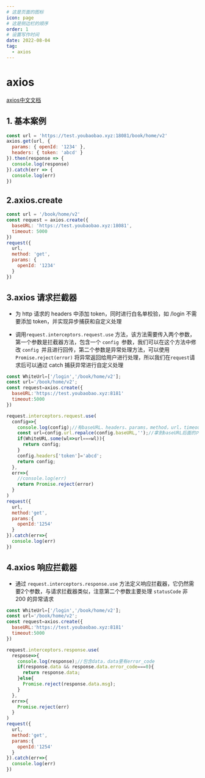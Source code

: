 ```yaml
---
# 这是页面的图标
icon: page
# 这是侧边栏的顺序
order: 1
# 设置写作时间
date: 2022-08-04
tag:
  - axios
---
```

<!-- more -->

# axios 

[axios中文文档](http://www.axios-js.com/zh-cn/docs/)

## 1. 基本案例

```js
const url = 'https://test.youbaobao.xyz:18081/book/home/v2'
axios.get(url, { 
  params: { openId: '1234' },
  headers: { token: 'abcd' }
}).then(response => {
  console.log(response)
}).catch(err => {
  console.log(err)
})
```  

## 2.axios.create 

```js
const url = '/book/home/v2'
const request = axios.create({
  baseURL: 'https://test.youbaobao.xyz:18081',
  timeout: 5000
})
request({
  url, 
  method: 'get',
  params: {
    openId: '1234'
  }
})
```

## 3.axios 请求拦截器

- 为 http 请求的 headers 中添加 token，同时进行白名单校验，如 /login 不需要添加 token，并实现异步捕获和自定义处理    

- 调用`request.interceptors.request.use` 方法，该方法需要传入两个参数，第一个参数是拦截器方法，包含一个 `config `参数，我们可以在这个方法中修改 `config `并且进行回传，第二个参数是异常处理方法，可以使用 `Promise.reject(error)` 将异常返回给用户进行处理，所以我们在` request `请求后可以通过 catch 捕获异常进行自定义处理

```js
const WhiteUrl=['/login','/book/home/v2'];
const url='/book/home/v2';
const request=axios.create({
  baseURL:'https://test.youbaobao.xyz:8181'
  timeout:5000
})

request.interceptors.request.use(
  config=>{
    console.log(config);//有baseURL、headers、params，method，url，timeout等信息
    const url=config.url.repalce(config.baseURL,'');//拿到baseURL后面的内容
    if(WhiteURL.some(wl=>url===wl)){
      return config;
    }
    config.headers['token']='abcd';
    return config;
  },
  err=>{
    //console.log(err)
    return Promise.reject(error)
  }
)
request({
  url,
  method:'get',
  params:{
    openId:'1254'
  }
}).catch(err=>{
  console.log(err)
})
```

## 4.axios 响应拦截器  

- 通过 `request.interceptors.response.use` 方法定义响应拦截器，它仍然需要2个参数，与请求拦截器类似，注意第二个参数主要处理 `statusCode` 非 200 的异常请求

```js
const WhiteUrl=['/login','/book/home/v2'];
const url='/book/home/v2';
const request=axios.create({
  baseURL:'https://test.youbaobao.xyz:8181'
  timeout:5000
})

request.interceptors.response.use(
  respose=>{
    console.log(response);//包含data，data里有error_code
    if(response.data && response.data.error_code===0){
      return response.data;
    }else{
      Promise.reject(response.data.msg);
    }
  },
  err=>{
    Promise.reject(err)
  }
)
request({
  url,
  method:'get',
  params:{
    openId:'1254'
  }
}).catch(err=>{
  console.log(err)
})
```
